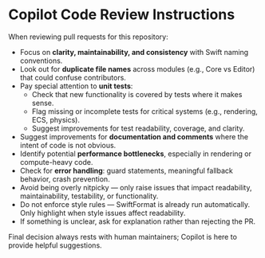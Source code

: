 # Copilot Code Review Instructions

When reviewing pull requests for this repository:

- Focus on **clarity, maintainability, and consistency** with Swift naming conventions.
- Look out for **duplicate file names** across modules (e.g., Core vs Editor) that could confuse contributors.
- Pay special attention to **unit tests**:
  - Check that new functionality is covered by tests where it makes sense.
  - Flag missing or incomplete tests for critical systems (e.g., rendering, ECS, physics).
  - Suggest improvements for test readability, coverage, and clarity.
- Suggest improvements for **documentation and comments** where the intent of code is not obvious.
- Identify potential **performance bottlenecks**, especially in rendering or compute-heavy code.
- Check for **error handling**: guard statements, meaningful fallback behavior, crash prevention.
- Avoid being overly nitpicky — only raise issues that impact readability, maintainability, testability, or functionality.
- Do not enforce style rules — SwiftFormat is already run automatically. Only highlight when style issues affect readability.
- If something is unclear, ask for explanation rather than rejecting the PR.

Final decision always rests with human maintainers; Copilot is here to provide helpful suggestions.

